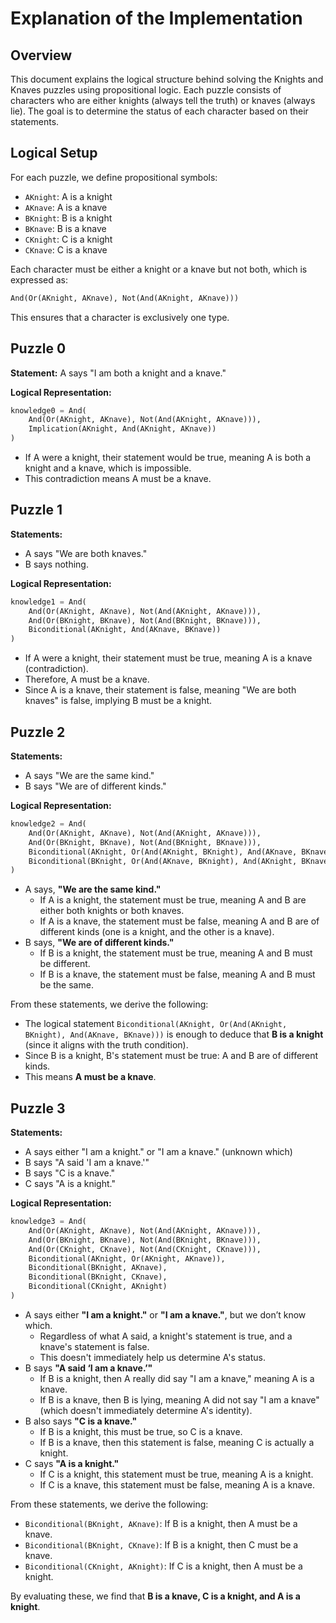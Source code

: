 # Explanation of the Implementation

## Overview
This document explains the logical structure behind solving the Knights and Knaves puzzles using propositional logic. Each puzzle consists of characters who are either knights (always tell the truth) or knaves (always lie). The goal is to determine the status of each character based on their statements.

## Logical Setup
For each puzzle, we define propositional symbols:
- `AKnight`: A is a knight
- `AKnave`: A is a knave
- `BKnight`: B is a knight
- `BKnave`: B is a knave
- `CKnight`: C is a knight
- `CKnave`: C is a knave

Each character must be either a knight or a knave but not both, which is expressed as:
```python
And(Or(AKnight, AKnave), Not(And(AKnight, AKnave)))
```
This ensures that a character is exclusively one type.

## Puzzle 0
**Statement:** A says "I am both a knight and a knave."

**Logical Representation:**
```python
knowledge0 = And(
    And(Or(AKnight, AKnave), Not(And(AKnight, AKnave))),
    Implication(AKnight, And(AKnight, AKnave))
)
```
- If A were a knight, their statement would be true, meaning A is both a knight and a knave, which is impossible.
- This contradiction means A must be a knave.

## Puzzle 1
**Statements:**
- A says "We are both knaves."
- B says nothing.

**Logical Representation:**
```python
knowledge1 = And(
    And(Or(AKnight, AKnave), Not(And(AKnight, AKnave))),
    And(Or(BKnight, BKnave), Not(And(BKnight, BKnave))),
    Biconditional(AKnight, And(AKnave, BKnave))
)
```
- If A were a knight, their statement must be true, meaning A is a knave (contradiction).
- Therefore, A must be a knave.
- Since A is a knave, their statement is false, meaning "We are both knaves" is false, implying B must be a knight.

## Puzzle 2
**Statements:**
- A says "We are the same kind."
- B says "We are of different kinds."

**Logical Representation:**
```python
knowledge2 = And(
    And(Or(AKnight, AKnave), Not(And(AKnight, AKnave))),
    And(Or(BKnight, BKnave), Not(And(BKnight, BKnave))),
    Biconditional(AKnight, Or(And(AKnight, BKnight), And(AKnave, BKnave))),
    Biconditional(BKnight, Or(And(AKnave, BKnight), And(AKnight, BKnave)))
)
```
- A says, **"We are the same kind."**  
  - If A is a knight, the statement must be true, meaning A and B are either both knights or both knaves.  
  - If A is a knave, the statement must be false, meaning A and B are of different kinds (one is a knight, and the other is a knave).  
- B says, **"We are of different kinds."**  
  - If B is a knight, the statement must be true, meaning A and B must be different.  
  - If B is a knave, the statement must be false, meaning A and B must be the same.  

From these statements, we derive the following:  
- The logical statement `Biconditional(AKnight, Or(And(AKnight, BKnight), And(AKnave, BKnave)))` is enough to deduce that **B is a knight** (since it aligns with the truth condition).  
- Since B is a knight, B's statement must be true: A and B are of different kinds.  
- This means **A must be a knave**.  

 
## Puzzle 3
**Statements:**
- A says either "I am a knight." or "I am a knave." (unknown which)
- B says "A said 'I am a knave.'"
- B says "C is a knave."
- C says "A is a knight."

**Logical Representation:**
```python
knowledge3 = And(
    And(Or(AKnight, AKnave), Not(And(AKnight, AKnave))),
    And(Or(BKnight, BKnave), Not(And(BKnight, BKnave))),
    And(Or(CKnight, CKnave), Not(And(CKnight, CKnave))),
    Biconditional(AKnight, Or(AKnight, AKnave)),
    Biconditional(BKnight, AKnave),
    Biconditional(BKnight, CKnave),
    Biconditional(CKnight, AKnight)
)
```
- A says either **"I am a knight."** or **"I am a knave."**, but we don’t know which.  
  - Regardless of what A said, a knight's statement is true, and a knave's statement is false.  
  - This doesn't immediately help us determine A's status.  
- B says **"A said ‘I am a knave.’"**  
  - If B is a knight, then A really did say "I am a knave," meaning A is a knave.  
  - If B is a knave, then B is lying, meaning A did not say "I am a knave" (which doesn't immediately determine A's identity).  
- B also says **"C is a knave."**  
  - If B is a knight, this must be true, so C is a knave.  
  - If B is a knave, then this statement is false, meaning C is actually a knight.  
- C says **"A is a knight."**  
  - If C is a knight, this statement must be true, meaning A is a knight.  
  - If C is a knave, this statement must be false, meaning A is a knave.  

From these statements, we derive the following:  
- `Biconditional(BKnight, AKnave)`: If B is a knight, then A must be a knave.  
- `Biconditional(BKnight, CKnave)`: If B is a knight, then C must be a knave.  
- `Biconditional(CKnight, AKnight)`: If C is a knight, then A must be a knight.  

By evaluating these, we find that **B is a knave, C is a knight, and A is a knight**.